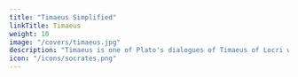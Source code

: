 ```yaml
---
title: "Timaeus Simplified"
linkTitle: Timaeus
weight: 10
image: "/covers/timaeus.jpg"
description: "Timaeus is one of Plato's dialogues of Timaeus of Locri written 360 BC. The work puts forward speculation on the nature of the physical world and human beings"
icon: "/icons/socrates.png"
---
```


